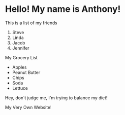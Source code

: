 # Hello! My name is Anthony!
<body>
<div>This is a list of my friends
<ol>
<li> Steve
<li>Linda 
<li>Jacob
<li>Jennifer
</div>
<div>My Grocery List
<ul>
<li> Apples
<li> Peanut Butter
<li>Chips
<li>Soda
<li>Lettuce
</div>
<div> Hey, don't judge me, I'm trying to balance my diet! 
</div>
<div> 

<a> My Very Own Website!



